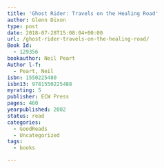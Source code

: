 ```yaml
---
title: 'Ghost Rider: Travels on the Healing Road'
author: Glenn Dixon
type: post
date: 2018-07-28T15:08:04+00:00
url: /ghost-rider-travels-on-the-healing-road/
Book Id:
  - 129356
bookauthor: Neil Peart
Author l-f:
  - Peart, Neil
isbn: 1550225480
isbn13: 9781550225488
myrating: 5
publisher: ECW Press
pages: 460
yearpublished: 2002
status: read
categories:
  - GoodReads
  - Uncategorized
tags:
  - books

---
```

